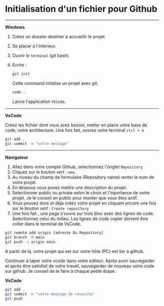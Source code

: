 # Initialisation d'un fichier pour Github

---
**Windows**

1) Créez un dossier destiner à accueillir le projet.
2) Se placer à l'interieur.
3) Ouvrir le `terminal` (git bash)
4) Ecrire :

    ```bash
    git init
   ```

   Cette command initalise un projet avec git.

   ```bash
   code .
   ```

    Lance l'application `VSCode`.

---

**VsCode**

Créez les fichier dont vous avez besoin, metter en place votre base de code, votre architecture.
Une fois fait, ouvrez votre terminal `ctrl + ù`

```bash
git add .
git commit -m "votre message"
```

---

**Navigateur**

1) Allez dans votre compte Github, selectionnez l'onglet `Repository`
2) Cliquez sur le bouton *vert* : `new`.
3) Au niveau du champ de formulaire (Repository name) renter le nom de votre projet.
4) En dessous vous povez mettre une description du projet.
5) Selectionner public ou private selon le choix et l'inportance de votre projet. Je le conseil en public pour monter que vous êtes actif.
6) Vous pouvez dore et déjà créez votre projet en cliquant encore une fois sur le bouton *vert* : `Create repository`
7) Une fois fait , une page s'ouvre sur trois bloc avec des lignes de code. Selectionnez celui du milieu. Les lignes de code copier doivent être coller dans le terminal de VsCode.

```bash
git remote add origin [adresse Du Repository]
git branch -M main
git push -u origin main
```

A partir de là, votre projet qui est sur votre hôte (PC) est lier à github.

Continuer à taper votre vcode dans votre editeur. Après avoir sauvegarder et après être satisfait de votre travail, sauvegarder de nouveau votre code sur github. Je conseil de le faire à chaque petite étape.

**VsCode**

```bash
git add .
git commit -m "votre message de reussite"
git push
```
